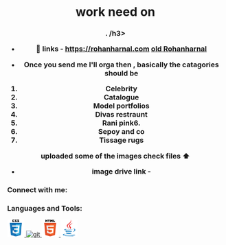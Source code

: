 <h1 align="center"> work need on </h1>
<h3 align="center">.  /h3>

- 🔭 links -  https://rohanharnal.com [ old Rohanharnal](https://github.com/Beyonder101/RohanlHarnal)

- Once you send me I'll orga then , basically the catagories should be 

 1. Celebrity 
 2. Catalogue 
 3. Model portfolios 
 4. Divas restraunt
 5. Rani pink6.
 6. Sepoy and co
 7. Tissage rugs

 uploaded some of the images check files ⬆

- image drive link - 

<h3 align="left">Connect with me:</h3>
<p align="left">
</p>

<h3 align="left">Languages and Tools:</h3>
<p align="left"> <a href="https://www.w3schools.com/css/" target="_blank" rel="noreferrer"> <img src="https://raw.githubusercontent.com/devicons/devicon/master/icons/css3/css3-original-wordmark.svg" alt="css3" width="40" height="40"/> </a> <a href="https://git-scm.com/" target="_blank" rel="noreferrer"> <img src="https://www.vectorlogo.zone/logos/git-scm/git-scm-icon.svg" alt="git" width="40" height="40"/> </a> <a href="https://www.w3.org/html/" target="_blank" rel="noreferrer"> <img src="https://raw.githubusercontent.com/devicons/devicon/master/icons/html5/html5-original-wordmark.svg" alt="html5" width="40" height="40"/> </a> <a href="https://www.java.com" target="_blank" rel="noreferrer"> <img src="https://raw.githubusercontent.com/devicons/devicon/master/icons/java/java-original.svg" alt="java" width="40" height="40"/> </a> </p>
